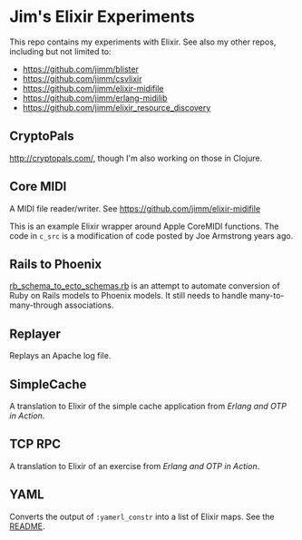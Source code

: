 # Jim's Elixir Experiments

This repo contains my experiments with Elixir. See also my other repos,
including but not limited to:

- https://github.com/jimm/blister
- https://github.com/jimm/csvlixir
- https://github.com/jimm/elixir-midifile
- https://github.com/jimm/erlang-midilib
- https://github.com/jimm/elixir_resource_discovery

## CryptoPals

http://cryptopals.com/, though I'm also working on those in Clojure.

## Core MIDI

A MIDI file reader/writer. See https://github.com/jimm/elixir-midifile

This is an example Elixir wrapper around Apple CoreMIDI functions. The code
in `c_src` is a modification of code posted by Joe Armstrong years ago.

## Rails to Phoenix

[rb_schema_to_ecto_schemas.rb](rb_schema_to_ecto_schemas.rb) is an attempt to
automate conversion of Ruby on Rails models to Phoenix models. It still
needs to handle many-to-many-through associations.

## Replayer

Replays an Apache log file.

## SimpleCache

A translation to Elixir of the simple cache application from _Erlang and OTP
in Action_.

## TCP RPC

A translation to Elixir of an exercise from _Erlang and OTP in Action_.

## YAML

Converts the output of `:yamerl_constr` into a list of Elixir maps.
See the [README](yaml/README.md).
